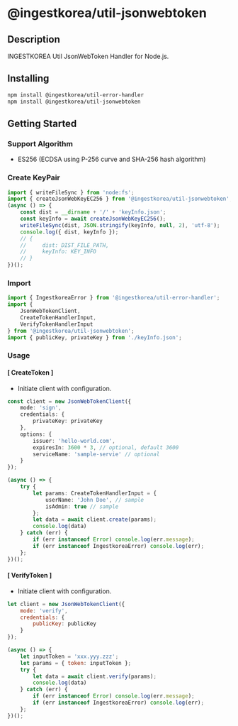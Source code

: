 # @ingestkorea/util-jsonwebtoken

## Description
INGESTKOREA Util JsonWebToken Handler for Node.js.

## Installing
```sh
npm install @ingestkorea/util-error-handler
npm install @ingestkorea/util-jsonwebtoken
```

## Getting Started

### Support Algorithm

+ ES256 (ECDSA using P-256 curve and SHA-256 hash algorithm)

### Create KeyPair

```js
import { writeFileSync } from 'node:fs';
import { createJsonWebKeyEC256 } from '@ingestkorea/util-jsonwebtoken';
(async () => {
    const dist = __dirname + '/' + 'keyInfo.json';
    const keyInfo = await createJsonWebKeyEC256();
    writeFileSync(dist, JSON.stringify(keyInfo, null, 2), 'utf-8');
    console.log({ dist, keyInfo });
    // {
    //     dist: DIST_FILE_PATH,
    //     keyInfo: KEY_INFO
    // }
})();
```

### Import

```typescript
import { IngestkoreaError } from '@ingestkorea/util-error-handler';
import {
    JsonWebTokenClient,
    CreateTokenHandlerInput,
    VerifyTokenHandlerInput
} from '@ingestkorea/util-jsonwebtoken';
import { publicKey, privateKey } from './keyInfo.json';
```

### Usage

#### [ CreateToken ] 

+ Initiate client with configuration.

```typescript
const client = new JsonWebTokenClient({
    mode: 'sign',
    credentials: {
        privateKey: privateKey
    },
    options: {
        issuer: 'hello-world.com',
        expiresIn: 3600 * 3, // optional, default 3600
        serviceName: 'sample-servie' // optional
    }
});

(async () => {
    try {
        let params: CreateTokenHandlerInput = {
            userName: 'John Doe', // sample
            isAdmin: true // sample
        };
        let data = await client.create(params);
        console.log(data)
    } catch (err) {
        if (err instanceof Error) console.log(err.message);
        if (err instanceof IngestkoreaError) console.log(err);
    };
})();
```

#### [ VerifyToken ]

+ Initiate client with configuration.

```js
let client = new JsonWebTokenClient({
    mode: 'verify',
    credentials: {
        publicKey: publicKey
    }
});

(async () => {
    let inputToken = 'xxx.yyy.zzz';
    let params = { token: inputToken };
    try {
        let data = await client.verify(params);
        console.log(data)
    } catch (err) {
        if (err instanceof Error) console.log(err.message);
        if (err instanceof IngestkoreaError) console.log(err);
    };
})();
```